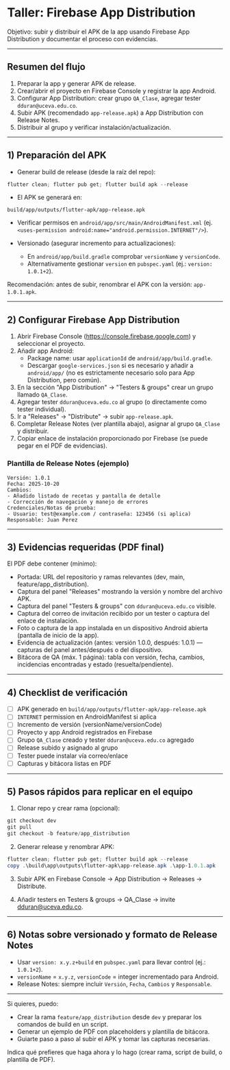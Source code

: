 # Taller: Firebase App Distribution

Objetivo: subir y distribuir el APK de la app usando Firebase App Distribution y documentar el proceso con evidencias.

---

## Resumen del flujo

1. Preparar la app y generar APK de release.
2. Crear/abrir el proyecto en Firebase Console y registrar la app Android.
3. Configurar App Distribution: crear grupo `QA_Clase`, agregar tester `dduran@uceva.edu.co`.
4. Subir APK (recomendado `app-release.apk`) a App Distribution con Release Notes.
5. Distribuir al grupo y verificar instalación/actualización.

---

## 1) Preparación del APK

- Generar build de release (desde la raíz del repo):

```powershell
flutter clean; flutter pub get; flutter build apk --release
```

- El APK se generará en:

```
build/app/outputs/flutter-apk/app-release.apk
```

- Verificar permisos en `android/app/src/main/AndroidManifest.xml` (ej. `<uses-permission android:name="android.permission.INTERNET"/>`).

- Versionado (asegurar incremento para actualizaciones):

  - En `android/app/build.gradle` comprobar `versionName` y `versionCode`.
  - Alternativamente gestionar `version` en `pubspec.yaml` (ej.: `version: 1.0.1+2`).

Recomendación: antes de subir, renombrar el APK con la versión: `app-1.0.1.apk`.

---

## 2) Configurar Firebase App Distribution

1. Abrir Firebase Console (https://console.firebase.google.com) y seleccionar el proyecto.
2. Añadir app Android:
   - Package name: usar `applicationId` de `android/app/build.gradle`.
   - Descargar `google-services.json` si es necesario y añadir a `android/app/` (no es estrictamente necesario solo para App Distribution, pero común).
3. En la sección "App Distribution" → "Testers & groups" crear un grupo llamado `QA_Clase`.
4. Agregar tester `dduran@uceva.edu.co` al grupo (o directamente como tester individual).
5. Ir a "Releases" → "Distribute" → subir `app-release.apk`.
6. Completar Release Notes (ver plantilla abajo), asignar al grupo `QA_Clase` y distribuir.
7. Copiar enlace de instalación proporcionado por Firebase (se puede pegar en el PDF de evidencias).

### Plantilla de Release Notes (ejemplo)

```
Versión: 1.0.1
Fecha: 2025-10-20
Cambios:
- Añadido listado de recetas y pantalla de detalle
- Corrección de navegación y manejo de errores
Credenciales/Notas de prueba:
- Usuario: test@example.com / contraseña: 123456 (si aplica)
Responsable: Juan Perez
```

---

## 3) Evidencias requeridas (PDF final)

El PDF debe contener (mínimo):

- Portada: URL del repositorio y ramas relevantes (dev, main, feature/app_distribution).
- Captura del panel "Releases" mostrando la versión y nombre del archivo APK.
- Captura del panel "Testers & groups" con `dduran@uceva.edu.co` visible.
- Captura del correo de invitación recibido por un tester o captura del enlace de instalación.
- Foto o captura de la app instalada en un dispositivo Android abierta (pantalla de inicio de la app).
- Evidencia de actualización (antes: versión 1.0.0, después: 1.0.1) — capturas del panel antes/después o del dispositivo.
- Bitácora de QA (máx. 1 página): tabla con versión, fecha, cambios, incidencias encontradas y estado (resuelta/pendiente).

---

## 4) Checklist de verificación

- [ ] APK generado en `build/app/outputs/flutter-apk/app-release.apk`
- [ ] `INTERNET` permission en AndroidManifest si aplica
- [ ] Incremento de versión (versionName/versionCode)
- [ ] Proyecto y app Android registrados en Firebase
- [ ] Grupo `QA_Clase` creado y tester `dduran@uceva.edu.co` agregado
- [ ] Release subido y asignado al grupo
- [ ] Tester puede instalar vía correo/enlace
- [ ] Capturas y bitácora listas en PDF

---

## 5) Pasos rápidos para replicar en el equipo

1. Clonar repo y crear rama (opcional):

```powershell
git checkout dev
git pull
git checkout -b feature/app_distribution
```

2. Generar release y renombrar APK:

```powershell
flutter clean; flutter pub get; flutter build apk --release
copy .\build\app\outputs\flutter-apk\app-release.apk .\app-1.0.1.apk
```

3. Subir APK en Firebase Console → App Distribution → Releases → Distribute.

4. Añadir testers en Testers & groups → QA_Clase → invite dduran@uceva.edu.co.

---

## 6) Notas sobre versionado y formato de Release Notes

- Usar `version: x.y.z+build` en `pubspec.yaml` para llevar control (ej.: `1.0.1+2`).
- `versionName` = `x.y.z`, `versionCode` = integer incrementado para Android.
- Release Notes: siempre incluir `Versión`, `Fecha`, `Cambios` y `Responsable`.

---

Si quieres, puedo:

- Crear la rama `feature/app_distribution` desde `dev` y preparar los comandos de build en un script.
- Generar un ejemplo de PDF con placeholders y plantilla de bitácora.
- Guiarte paso a paso al subir el APK y tomar las capturas necesarias.

Indica qué prefieres que haga ahora y lo hago (crear rama, script de build, o plantilla de PDF). 

